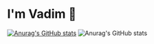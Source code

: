 # I'm Vadim 👋

[![Anurag's GitHub stats](https://github-readme-stats.vercel.app/api?username=aso-off)](https://github.com/aso-off/github-readme-stats)
![Anurag's GitHub stats](https://github-readme-stats.vercel.app/api?username=aso-off&show_icons=true&theme=radical)
